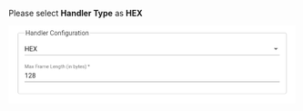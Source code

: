 Please select **Handler Type** as **HEX**

![image](/images/user-guide/integrations/udp/handler-configuration-hex.png)
